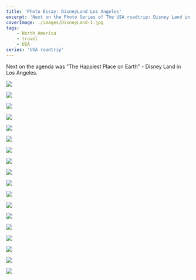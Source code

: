 ```yaml
---
title: 'Photo Essay: DisneyLand Los Angeles'
excerpt: 'Next on the Photo Series of The USA roadtrip: Disney Land in Los Angeles'
coverImage: ./images/DisneyLand-1.jpg
tags:
    - North America
    - travel
    - USA
series: 'USA roadtrip'
---
```


Next on the agenda was "The Happiest Place on Earth" - Disney Land in Los Angeles.

![](./images/DisneyLand-1.jpg)

![](./images/DisneyLand-2.jpg)

![](./images/DisneyLand-3.jpg)

![](./images/DisneyLand-4.jpg)

![](./images/DisneyLand-5.jpg)

![](./images/DisneyLand-6.jpg)

![](./images/DisneyLand-7.jpg)

![](./images/DisneyLand-8.jpg)

![](./images/DisneyLand-9.jpg)

![](./images/DisneyLand-10.jpg)

![](./images/DisneyLand-11.jpg)

![](./images/DisneyLand-12.jpg)

![](./images/DisneyLand-13.jpg)

![](./images/DisneyLand-14.jpg)

![](./images/DisneyLand-15.jpg)

![](./images/DisneyLand-16.jpg)

![](./images/DisneyLand-17.jpg)

![](./images/DisneyLand-18.jpg)
